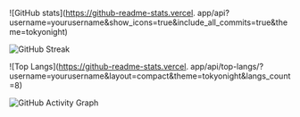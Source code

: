 ![GitHub stats](https://github-readme-stats.vercel.
app/api?username=yourusername&show_icons=true&include_all_commits=true&theme=tokyonight)

![GitHub Streak](https://github-readme-streak-stats.herokuapp.com/?user=Armaghan-Bashir-ch&theme=tokyonight)

![Top Langs](https://github-readme-stats.vercel.
app/api/top-langs/?username=yourusername&layout=compact&theme=tokyonight&langs_count=8)

![GitHub Activity Graph](https://github-readme-activity-graph.vercel.app/graph?username=Armaghan-Bashir-ch&theme=Nord)
